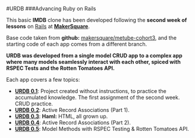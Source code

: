 #URDB
###Advancing Ruby on Rails


This basic **IMDB** clone has been developed following the **second week of lessons** on [Rails](http://rubyonrails.org/) at [**MakerSquare**](http://www.makersquare.com/).

Base code taken from **github:** [makersquare/metube-cohort3](https://github.com/makersquare/urdb), and the starting code of each app comes from a different branch.

**URDB was developed from a single model CRUD app to a complex app where many models seamlessly interact with each other, spiced with RSPEC Tests and the Rotten Tomatoes API.** 

Each app covers a few topics:

- [**URDB 0.1**](https://github.com/drjorgepolanco/mks/tree/master/immersive/rails/urdb/urdb-1): Project created without instructions, to practice the accumulated knowledge. The first assignment of the second week. CRUD practice.
- [**URDB 0.2**](https://github.com/drjorgepolanco/mks/tree/master/immersive/rails/urdb/urdb-2): Active Record Associations (Part 1).
- [**URDB 0.3**](https://github.com/drjorgepolanco/mks/tree/master/immersive/rails/urdb/urdb-3): **Haml:** HTML, all grown up.
- [**URDB 0.4**](https://github.com/drjorgepolanco/mks/tree/master/immersive/rails/urdb/urdb-4): Active Record Associations (Part 2).
- [**URDB 0.5**](https://github.com/drjorgepolanco/mks/tree/master/immersive/rails/urdb/urdb-5): Model Methods with RSPEC Testing & Rotten Tomatoes API.
